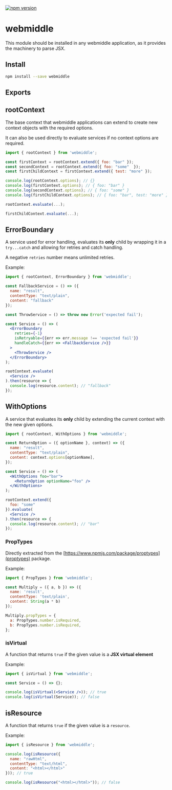 [![npm version](https://badge.fury.io/js/webmiddle.svg)](https://badge.fury.io/js/webmiddle)

# webmiddle

This module should be installed in any webmiddle application, as it provides the machinery to parse JSX.

## Install

```bash
npm install --save webmiddle
```

## Exports

## rootContext

The base context that webmiddle applications can extend to create new context objects with the required options.

It can also be used directly to evaluate services if no context options are required.

```jsx
import { rootContext } from 'webmiddle';

const firstContext = rootContext.extend({ foo: "bar" });
const secondContext = rootContext.extend({ foo: "some"  });
const firstChildContext = firstContext.extend({ test: "more" });

console.log(rootContext.options); // {}
console.log(firstContext.options); // { foo: "bar" }
console.log(secondContext.options); // { foo: "some" }
console.log(firstChildContext.options); // { foo: "bar", test: "more" }

rootContext.evaluate(...);

firstChildContext.evaluate(...);
```

## ErrorBoundary

A service used for error handling, evaluates its **only** child by wrapping it in a `try...catch` and allowing for retries and catch handling.

A negative `retries` number means unlimited retries.

Example:

```jsx
import { rootContext, ErrorBoundary } from 'webmiddle';

const FallbackService = () => ({
  name: "result",
  contentType: "text/plain",
  content: "fallback"
});

const ThrowService = () => throw new Error('expected fail');

const Service = () => (
  <ErrorBoundary
    retries={-1}
    isRetryable={{err => err.message !== 'expected fail'}}
    handleCatch={{err => <FallbackService />}}
  >
    <ThrowService />
  </ErrorBoundary>
);

rootContext.evaluate(
  <Service />
).then(resource => {
  console.log(resource.content); // "fallback"
});
```

## WithOptions

A service that evaluates its **only** child by extending the current context with the new given options.

```jsx
import { rootContext, WithOptions } from 'webmiddle';

const ReturnOption = ({ optionName }, context) => ({
  name: "result",
  contentType: "text/plain",
  content: context.options[optionName],
});

const Service = () => (
  <WithOptions foo="bar">
    <ReturnOption optionName="foo" />
  </WithOptions>
);

rootContext.extend({
  foo: "some"
}).evaluate(
  <Service />
).then(resource => {
  console.log(resource.content); // "bar"
});
```

### PropTypes

Directly extracted from the [https://www.npmjs.com/package/proptypes](proptypes) package.

Example:

```jsx
import { PropTypes } from 'webmiddle';

const Multiply = ({ a, b }) => ({
  name: 'result',
  contentType: 'text/plain',
  content: String(a * b)
});

Multiply.propTypes = {
  a: PropTypes.number.isRequired,
  b: PropTypes.number.isRequired,
};
```

### isVirtual

A function that returns `true` if the given value is a **JSX virtual element**

Example:

```jsx
import { isVirtual } from 'webmiddle';

const Service = () => {};

console.log(isVirtual(<Service />)); // true
console.log(isVirtual(Service)); // false
```

## isResource

A function that returns `true` if the given value is a `resource`.

Example:

```jsx
import { isResource } from 'webmiddle';

console.log(isResource({
  name: "rawHtml",
  contentType: "text/html",
  content: "<html></html>"
})); // true

console.log(isResource("<html></html>")); // false
```
